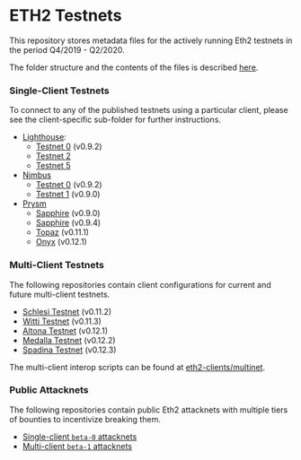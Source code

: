 # ETH2 Testnets

This repository stores metadata files for the actively running Eth2 testnets in the period Q4/2019 - Q2/2020.

The folder structure and the contents of the files is described [here](https://github.com/ethereum/eth2.0-pm/blob/f1faca34b712b21602437b7627192cb9ba64edff/interop/deposit_contract_testnets/README.md).

### Single-Client Testnets

To connect to any of the published testnets using a particular client, please see the client-specific sub-folder for further instructions.

- [Lighthouse](lighthouse/):
    - [Testnet 0](lighthouse/testnet0/) (v0.9.2)
    - [Testnet 2](lighthouse/testnet2/)
    - [Testnet 5](lighthouse/testnet5/)
- [Nimbus](nimbus/)
    - [Testnet 0](nimbus/testnet0/) (v0.9.2)
    - [Testnet 1](nimbus/testnet1/) (v0.9.0)
- [Prysm](prysm/)
    - [Sapphire](prysm/Sapphire(v0.9.0)/) (v0.9.0)
    - [Sapphire](prysm/Sapphire(v0.9.4)/) (v0.9.4)
    - [Topaz](prysm/Topaz(v0.11.1)/) (v0.11.1)
    - [Onyx](prysm/Onyx(v0.12.1)/) (v0.12.1)

### Multi-Client Testnets

The following repositories contain client configurations for current and future multi-client testnets.

- [Schlesi Testnet](https://github.com/goerli/medalla/tree/master/.trash/schlesi/) (v0.11.2)
- [Witti Testnet](https://github.com/goerli/medalla/tree/master/witti) (v0.11.3)
- [Altona Testnet](https://github.com/goerli/medalla/tree/master/altona) (v0.12.1)
- [Medalla Testnet](https://github.com/goerli/medalla/blob/master/medalla) (v0.12.2)
- [Spadina Testnet](https://github.com/goerli/medalla/blob/master/spadina) (v0.12.3)

The multi-client interop scripts can be found at [eth2-clients/multinet](https://github.com/eth2-clients/multinet).

### Public Attacknets 

The following repositories contain public Eth2 attacknets with multiple tiers of bounties to incentivize breaking them.

- [Single-client `beta-0` attacknets](https://github.com/ethereum/public-attacknets/tree/master/attacknets/beta-0)
- [Multi-client `beta-1` attacknets](https://github.com/ethereum/public-attacknets/tree/master/attacknets/beta-1)
